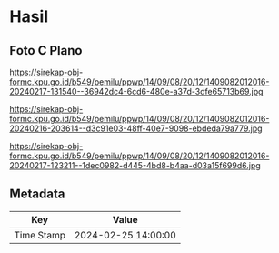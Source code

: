 # Hasil

## Foto C Plano

https://sirekap-obj-formc.kpu.go.id/b549/pemilu/ppwp/14/09/08/20/12/1409082012016-20240217-131540--36942dc4-6cd6-480e-a37d-3dfe65713b69.jpg

https://sirekap-obj-formc.kpu.go.id/b549/pemilu/ppwp/14/09/08/20/12/1409082012016-20240216-203614--d3c91e03-48ff-40e7-9098-ebdeda79a779.jpg

https://sirekap-obj-formc.kpu.go.id/b549/pemilu/ppwp/14/09/08/20/12/1409082012016-20240217-123211--1dec0982-d445-4bd8-b4aa-d03a15f699d6.jpg


## Metadata

| Key        | Value               |
| ---------- | ------------------- |
| Time Stamp | 2024-02-25 14:00:00 |



